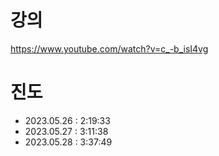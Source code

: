 # 강의

https://www.youtube.com/watch?v=c_-b_isI4vg

# 진도

- 2023.05.26 : 2:19:33
- 2023.05.27 : 3:11:38
- 2023.05.28 : 3:37:49
